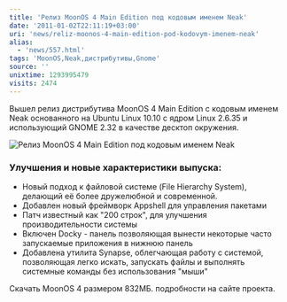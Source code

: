 ```yaml
---
title: 'Релиз MoonOS 4 Main Edition под кодовым именем Neak'
date: '2011-01-02T22:11:19+03:00'
uri: 'news/reliz-moonos-4-main-edition-pod-kodovym-imenem-neak'
alias: 
  - 'news/557.html'
tags: 'MoonOS,Neak,дистрибутивы,Gnome'
source: ''
unixtime: 1293995479
visits: 2474
---
```

Вышел релиз дистрибутива MoonOS 4 Main Edition с кодовым именем Neak основанного на Ubuntu Linux 10.10 c ядром Linux 2.6.35 и использующий GNOME 2.32 в качестве десктоп окружения.

![Релиз MoonOS 4 Main Edition под кодовым именем Neak](img/2011/01/02/22-00/screenshot-5-600.jpg)

### Улучшения и новые характеристики выпуска:

*   Новый подход к файловой системе (File Hierarchy System), делающий её более дружелюбной и современной.
*   Добавлен новый фреймворк Appshell для управления пакетами
*   Патч известный как "200 строк", для улучшения производительности системы
*   Включен Docky - панель позволяющая вынести некоторые часто запускаемые приложения в нижнюю панель
*   Добавлена утилита Synapse, облегчающая работу c системой, позволяющая легко искать, запускать файлы и выполнять системные команды без использования "мыши"

Скачать MoonOS 4 размером 832МБ. подробности на сайте проекта.

